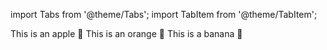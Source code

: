 import Tabs from '@theme/Tabs';
import TabItem from '@theme/TabItem';

<Tabs>
<TabItem value="apple" label="Apple" default>
This is an apple 🍎
</TabItem>
<TabItem value="orange" label="Orange">
This is an orange 🍊
</TabItem>
<TabItem value="banana" label="Banana">
This is a banana 🍌
</TabItem>
</Tabs>
